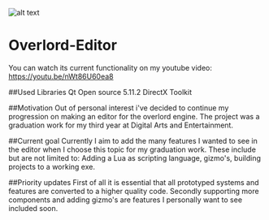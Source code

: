![alt text](https://i.imgur.com/g4NRVnB.png)
# Overlord-Editor
You can watch its current functionality on my youtube video: https://youtu.be/nWt86U60ea8

##Used Libraries
Qt Open source 5.11.2
DirectX Toolkit

##Motivation
Out of personal interest i've decided to continue my progression on making an editor for the overlord engine. The project was a graduation work for my third year at Digital Arts and Entertainment.

##Current goal
Currently I aim to add the many features I wanted to see in the editor when I choose this topic for my graduation work. These include but are not limited to: Adding a Lua as scripting language, gizmo's, building projects to a working exe.

##Priority updates
First of all it is essential that all prototyped systems and features are converted to a higher quality code.
Secondly supporting more components and adding gizmo's are features I personally want to see included soon.
